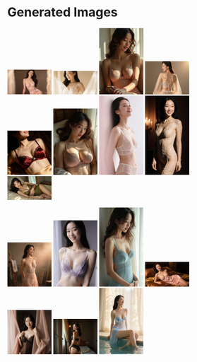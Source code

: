 # Generated Images



<img src="2025_09_29_01.webp" width="100"/> <img src="2025_09_29_02.webp" width="100"/> <img src="2025_09_29_03.webp" width="100"/> <img src="2025_09_29_04.webp" width="100"/> <img src="2025_09_29_05.webp" width="100"/> <img src="2025_09_29_06.webp" width="100"/> <img src="2025_09_29_07.webp" width="100"/> <img src="2025_09_29_08.webp" width="100"/> <img src="2025_09_29_09.webp" width="100"/>

<img src="2025_09_29_10.webp" width="100"/> <img src="2025_09_29_11.webp" width="100"/> <img src="2025_09_29_12.webp" width="100"/> <img src="2025_09_29_13.webp" width="100"/> <img src="2025_09_29_14.webp" width="100"/> <img src="2025_09_29_15.webp" width="100"/> <img src="2025_09_29_16.webp" width="100"/>